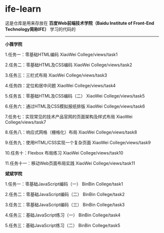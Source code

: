 # ife-learn
这是仓库是用来存放在 **百度Web前端技术学院（Baidu Institute of Front-End Technology简称IFE）** 学习的代码的

---
**小薇学院**

1.任务一：零基础HTML编码 XiaoWei College/views/task1

2.任务二：零基础HTML及CSS编码 XiaoWei College/views/task2

3.任务三：三栏式布局 XiaoWei College/views/task3

4.任务四：定位和居中问题 XiaoWei College/views/task4

5.任务五：零基础HTML及CSS编码（二） XiaoWei College/views/task5

6.任务六：通过HTML及CSS模拟报纸排版 XiaoWei College/views/task6

7.任务七：实现常见的技术产品官网的页面架构及样式布局 XiaoWei College/views/task7

8.任务八：响应式网格（栅格化）布局 XiaoWei College/views/task8

9.任务九：使用HTML/CSS实现一个复杂页面 XiaoWei College/views/task9

10.任务十：Flexbox 布局练习 XiaoWei College/views/task10

11.任务十一：移动Web页面布局实践 XiaoWei College/views/task11


**斌斌学院**

1.任务一：零基础JavaScript编码（一） BinBin College/task1

2.任务二：零基础JavaScript编码（二） BinBin College/task2

3.任务三：零基础JavaScript编码（三） BinBin College/task3

4.任务三：基础JavaScript练习（一） BinBin College/task4

5.任务三：基础JavaScript练习（二） BinBin College/task5
